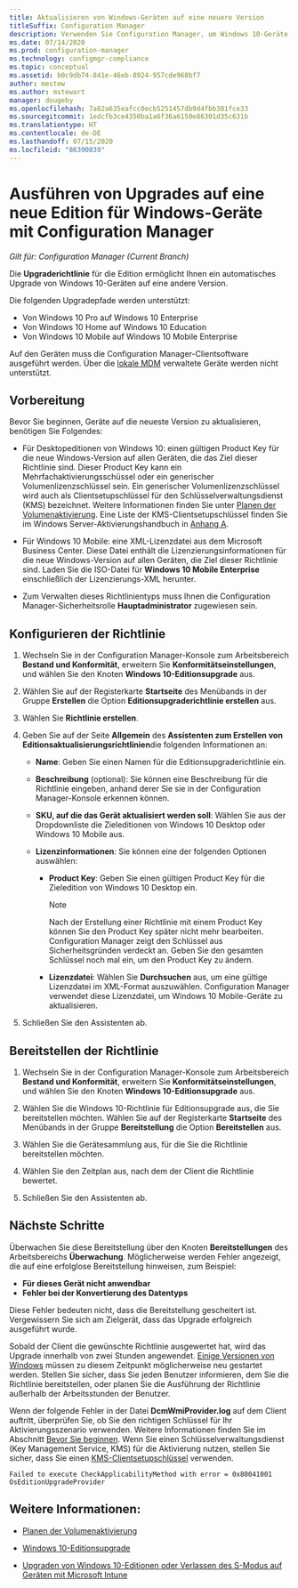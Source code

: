 ```yaml
---
title: Aktualisieren von Windows-Geräten auf eine neuere Version
titleSuffix: Configuration Manager
description: Verwenden Sie Configuration Manager, um Windows 10-Geräte automatisch auf eine andere Windows-Edition zu aktualisieren.
ms.date: 07/14/2020
ms.prod: configuration-manager
ms.technology: configmgr-compliance
ms.topic: conceptual
ms.assetid: b0c9db74-841e-46eb-8924-957cde968bf7
author: mestew
ms.author: mstewart
manager: dougeby
ms.openlocfilehash: 7a82a635eafcc0ecb5251457db9d4fbb301fce33
ms.sourcegitcommit: 1edcfb3ce4350ba1a6f36a6150e86301d35c631b
ms.translationtype: HT
ms.contentlocale: de-DE
ms.lasthandoff: 07/15/2020
ms.locfileid: "86390839"
---
```

# <a name="upgrade-windows-devices-to-a-new-edition-with-configuration-manager"></a>Ausführen von Upgrades auf eine neue Edition für Windows-Geräte mit Configuration Manager

*Gilt für: Configuration Manager (Current Branch)*

Die **Upgraderichtlinie** für die Edition ermöglicht Ihnen ein automatisches Upgrade von Windows 10-Geräten auf eine andere Version.

Die folgenden Upgradepfade werden unterstützt:

- Von Windows 10 Pro auf Windows 10 Enterprise
- Von Windows 10 Home auf Windows 10 Education
- Von Windows 10 Mobile auf Windows 10 Mobile Enterprise

Auf den Geräten muss die Configuration Manager-Clientsoftware ausgeführt werden. Über die [lokale MDM](../../mdm/understand/manage-mobile-devices-with-on-premises-infrastructure.md) verwaltete Geräte werden nicht unterstützt.

## <a name="before-you-start"></a>Vorbereitung

Bevor Sie beginnen, Geräte auf die neueste Version zu aktualisieren, benötigen Sie Folgendes:  

- Für Desktopeditionen von Windows 10: einen gültigen Product Key für die neue Windows-Version auf allen Geräten, die das Ziel dieser Richtlinie sind. Dieser Product Key kann ein Mehrfachaktivierungsschüssel oder ein generischer Volumenlizenzschlüssel sein. Ein generischer Volumenlizenzschlüssel wird auch als Clientsetupschlüssel für den Schlüsselverwaltungsdienst (KMS) bezeichnet. Weitere Informationen finden Sie unter [Planen der Volumenaktivierung](https://docs.microsoft.com/windows/deployment/volume-activation/plan-for-volume-activation-client). Eine Liste der KMS-Clientsetupschlüssel finden Sie im Windows Server-Aktivierungshandbuch in [Anhang A](https://docs.microsoft.com/windows-server/get-started/kmsclientkeys). <!--496871-->  

- Für Windows 10 Mobile: eine XML-Lizenzdatei aus dem Microsoft Business Center. Diese Datei enthält die Lizenzierungsinformationen für die neue Windows-Version auf allen Geräten, die Ziel dieser Richtlinie sind. Laden Sie die ISO-Datei für **Windows 10 Mobile Enterprise** einschließlich der Lizenzierungs-XML herunter.<!-- SCCMDocs#2033 -->

- Zum Verwalten dieses Richtlinientyps muss Ihnen die Configuration Manager-Sicherheitsrolle **Hauptadministrator** zugewiesen sein.

## <a name="configure-the-policy"></a>Konfigurieren der Richtlinie  

1. Wechseln Sie in der Configuration Manager-Konsole zum Arbeitsbereich **Bestand und Konformität**, erweitern Sie **Konformitätseinstellungen**, und wählen Sie den Knoten **Windows 10-Editionsupgrade** aus.  

2. Wählen Sie auf der Registerkarte **Startseite** des Menübands in der Gruppe **Erstellen** die Option **Editionsupgraderichtlinie erstellen** aus.  

3. Wählen Sie **Richtlinie erstellen**.  

4. Geben Sie auf der Seite **Allgemein** des **Assistenten zum Erstellen von Editionsaktualisierungsrichtlinien**die folgenden Informationen an:  

    - **Name**: Geben Sie einen Namen für die Editionsupgraderichtlinie ein.  

    - **Beschreibung** (optional): Sie können eine Beschreibung für die Richtlinie eingeben, anhand derer Sie sie in der Configuration Manager-Konsole erkennen können.  

    - **SKU, auf die das Gerät aktualisiert werden soll**: Wählen Sie aus der Dropdownliste die Zieleditionen von Windows 10 Desktop oder Windows 10 Mobile aus.  

    - **Lizenzinformationen**: Sie können eine der folgenden Optionen auswählen:  

        - **Product Key**: Geben Sie einen gültigen Product Key für die Zieledition von Windows 10 Desktop ein.  

            > [!NOTE]  
            > Nach der Erstellung einer Richtlinie mit einem Product Key können Sie den Product Key später nicht mehr bearbeiten. Configuration Manager zeigt den Schlüssel aus Sicherheitsgründen verdeckt an. Geben Sie den gesamten Schlüssel noch mal ein, um den Product Key zu ändern.  

        - **Lizenzdatei**: Wählen Sie **Durchsuchen** aus, um eine gültige Lizenzdatei im XML-Format auszuwählen. Configuration Manager verwendet diese Lizenzdatei, um Windows 10 Mobile-Geräte zu aktualisieren.  

5. Schließen Sie den Assistenten ab.  

## <a name="deploy-the-policy"></a>Bereitstellen der Richtlinie  

1. Wechseln Sie in der Configuration Manager-Konsole zum Arbeitsbereich **Bestand und Konformität**, erweitern Sie **Konformitätseinstellungen**, und wählen Sie den Knoten **Windows 10-Editionsupgrade** aus.  

2. Wählen Sie die Windows 10-Richtlinie für Editionsupgrade aus, die Sie bereitstellen möchten. Wählen Sie auf der Registerkarte **Startseite** des Menübands in der Gruppe **Bereitstellung** die Option **Bereitstellen** aus.  

3. Wählen Sie die Gerätesammlung aus, für die Sie die Richtlinie bereitstellen möchten.

4. Wählen Sie den Zeitplan aus, nach dem der Client die Richtlinie bewertet.

5. Schließen Sie den Assistenten ab.

## <a name="next-steps"></a>Nächste Schritte

Überwachen Sie diese Bereitstellung über den Knoten **Bereitstellungen** des Arbeitsbereichs **Überwachung**. Möglicherweise werden Fehler angezeigt, die auf eine erfolglose Bereitstellung hinweisen, zum Beispiel:

- **Für dieses Gerät nicht anwendbar**
- **Fehler bei der Konvertierung des Datentyps**

Diese Fehler bedeuten nicht, dass die Bereitstellung gescheitert ist. Vergewissern Sie sich am Zielgerät, dass das Upgrade erfolgreich ausgeführt wurde.

Sobald der Client die gewünschte Richtlinie ausgewertet hat, wird das Upgrade innerhalb von zwei Stunden angewendet. [Einige Versionen von Windows](https://docs.microsoft.com/windows/deployment/upgrade/windows-10-edition-upgrades) müssen zu diesem Zeitpunkt möglicherweise neu gestartet werden. Stellen Sie sicher, dass Sie jeden Benutzer informieren, dem Sie die Richtlinie bereitstellen, oder planen Sie die Ausführung der Richtlinie außerhalb der Arbeitsstunden der Benutzer.

Wenn der folgende Fehler in der Datei **DcmWmiProvider.log** auf dem Client auftritt, überprüfen Sie, ob Sie den richtigen Schlüssel für Ihr Aktivierungsszenario verwenden. Weitere Informationen finden Sie im Abschnitt [Bevor Sie beginnen](#before-you-start). Wenn Sie einen Schlüsselverwaltungsdienst (Key Management Service, KMS) für die Aktivierung nutzen, stellen Sie sicher, dass Sie einen [KMS-Clientsetupschlüssel](https://docs.microsoft.com/windows-server/get-started/kmsclientkeys) verwenden.  <!-- 496871 -->

`Failed to execute CheckApplicabilityMethod with error = 0x80041001 OsEditionUpgradeProvider`

## <a name="see-also"></a>Weitere Informationen:

- [Planen der Volumenaktivierung](https://docs.microsoft.com/windows/deployment/volume-activation/plan-for-volume-activation-client)

- [Windows 10-Editionsupgrade](https://docs.microsoft.com/windows/deployment/upgrade/windows-10-edition-upgrades)

- [Upgraden von Windows 10-Editionen oder Verlassen des S-Modus auf Geräten mit Microsoft Intune](https://docs.microsoft.com/intune/edition-upgrade-configure-windows-10)
